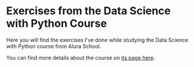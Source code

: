 # Exercises from the Data Science with Python Course

Here you will find the exercises I've done while studying the Data Science with Python course from Alura School.

You can find more details about the course on [its page here](https://cursos.alura.com.br/formacao-data-science-python).
